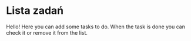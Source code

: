# Lista zadań

Hello! Here you can add some tasks to do. When the task is done you can check it or remove it from the list.
